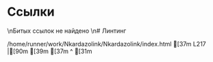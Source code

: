 # Ссылки
\nБитых ссылок не найдено
\n# Линтинг

   /home/runner/work/Nkardazolink/Nkardazolink/index.html
[37m      L217 |[90m </head>[39m
[37m             ^ [31m<title> must be present in <head> tag. (title-require)[39m
[37m      L890 |[90m...   <div id="SelectedPictureWrapper"><img src alt id="selectedGalleryPicture"></div>[39m
[37m                                                       ^ [31mThe attribute [ src ] of the tag [ img ] must have a value. (src-not-empty)[39m
[37m      L891 |[90m...e id="selectedYouTubeVideo" width="100%" src frameborder="0" allow="accelerometer; autoplay; clipboar...[39m
[37m                                                       ^ [31mThe attribute [ src ] of the tag [ iframe ] must have a value. (src-not-empty)[39m

Scanned 3 files, found 3 errors in 1 files (59 ms)
